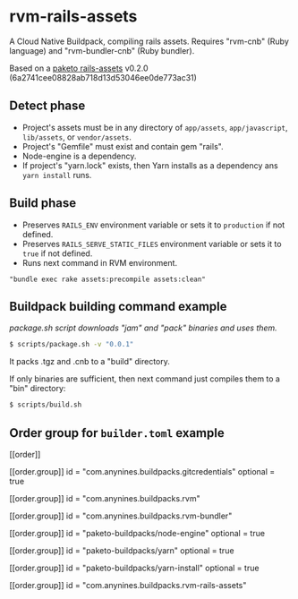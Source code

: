 # rvm-rails-assets

A Cloud Native Buildpack, compiling rails assets.
Requires "rvm-cnb" (Ruby language) and  "rvm-bundler-cnb" (Ruby bundler).

Based on a [paketo rails-assets](https://github.com/paketo-buildpacks/rails-assets) v0.2.0 (6a2741cee08828ab718d13d53046ee0de773ac31)

## Detect phase
- Project's assets must be in any directory of `app/assets`, `app/javascript`, `lib/assets`, or `vendor/assets`.
- Project's "Gemfile" must exist and contain gem "rails".
- Node-engine is a dependency.
- If project's "yarn.lock" exists, then Yarn installs as a dependency ans `yarn install` runs.

## Build phase
- Preserves `RAILS_ENV` environment variable or sets it to `production` if not defined.
- Preserves `RAILS_SERVE_STATIC_FILES` environment variable or sets it to `true` if not defined.
- Runs next command in RVM environment.
```shell
"bundle exec rake assets:precompile assets:clean"
```

 
## Buildpack building command example
*package.sh script downloads "jam" and "pack" binaries and uses them.*

```sh
$ scripts/package.sh -v "0.0.1"
```
It packs .tgz and .cnb to a "build" directory.

If only binaries are sufficient, then next command just compiles them to a "bin" directory:
```sh
$ scripts/build.sh
```

## Order group for `builder.toml` example
[[order]]

  [[order.group]]
  id = "com.anynines.buildpacks.gitcredentials"
  optional = true

  [[order.group]]
  id = "com.anynines.buildpacks.rvm"

  [[order.group]]
  id = "com.anynines.buildpacks.rvm-bundler"

  [[order.group]]
  id = "paketo-buildpacks/node-engine"
  optional = true

  [[order.group]]
  id = "paketo-buildpacks/yarn"
  optional = true

  [[order.group]]
  id = "paketo-buildpacks/yarn-install"
  optional = true

  [[order.group]]
  id = "com.anynines.buildpacks.rvm-rails-assets"
